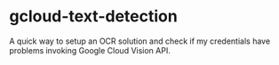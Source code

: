 # gcloud-text-detection

A quick way to setup an OCR solution and check if my credentials have problems invoking Google Cloud Vision API.

